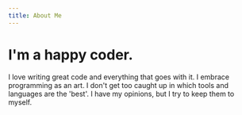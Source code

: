 ```yaml
---
title: About Me
---
```



# I'm a happy coder.

I love writing great code and everything that goes with it.  I embrace
programming as an art.  I don't get too caught up in which tools and
languages are the 'best'.  I have my opinions, but I try to keep them
to myself.
